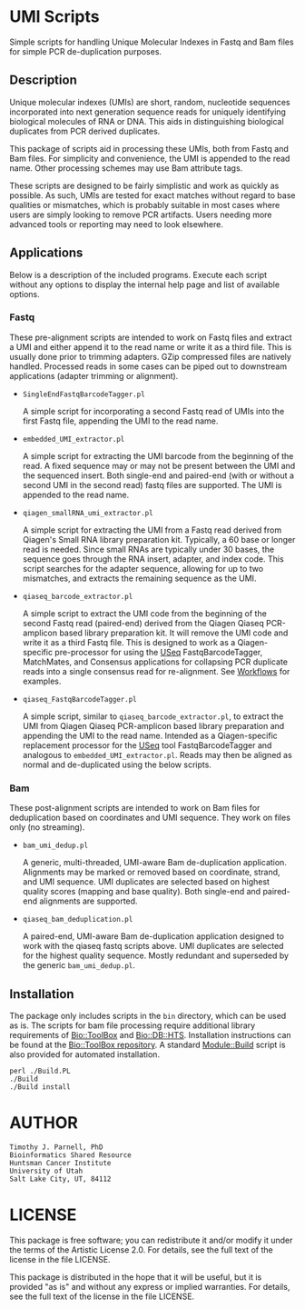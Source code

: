 # UMI Scripts

Simple scripts for handling Unique Molecular Indexes in Fastq and Bam files for 
simple PCR de-duplication purposes.

## Description

Unique molecular indexes (UMIs) are short, random, nucleotide sequences incorporated 
into next generation sequence reads for uniquely identifying biological molecules of 
RNA or DNA. This aids in distinguishing biological duplicates from PCR derived duplicates.

This package of scripts aid in processing these UMIs, both from Fastq and Bam files. 
For simplicity and convenience, the UMI is appended to the read name. Other processing 
schemes may use Bam attribute tags.

These scripts are designed to be fairly simplistic and work as quickly as possible. 
As such, UMIs are tested for exact matches without regard to base qualities or mismatches, 
which is probably suitable in most cases where users are simply looking to remove PCR 
artifacts. Users needing more advanced tools or reporting may need to look elsewhere.

## Applications

Below is a description of the included programs. Execute each script without any options to 
display the internal help page and list of available options.

### Fastq

These pre-alignment scripts are intended to work on Fastq files and extract a UMI and
either append it to the read name or write it as a third file. This is usually done prior
to trimming adapters. GZip compressed files are natively handled. Processed reads in 
some cases can be piped out to downstream applications (adapter trimming or alignment).

- `SingleEndFastqBarcodeTagger.pl`

    A simple script for incorporating a second Fastq read of UMIs into the first 
    Fastq file, appending the UMI to the read name.

- `embedded_UMI_extractor.pl`

    A simple script for extracting the UMI barcode from the beginning of the read. 
    A fixed sequence may or may not be present between the UMI and the sequenced 
    insert. Both single-end and paired-end (with or without a second UMI in the 
    second read) fastq files are supported. The UMI is appended to the read name.

- `qiagen_smallRNA_umi_extractor.pl`

    A simple script for extracting the UMI from a Fastq read derived from 
    Qiagen's Small RNA library preparation kit. Typically, a 60 base or longer read 
    is needed. Since small RNAs are typically under 30 bases, the sequence goes 
    through the RNA insert, adapter, and index code. This script searches for the 
    adapter sequence, allowing for up to two mismatches, and extracts the remaining 
    sequence as the UMI.

- `qiaseq_barcode_extractor.pl`

    A simple script to extract the UMI code from the beginning of the second Fastq read 
    (paired-end) derived from the Qiagen Qiaseq PCR-amplicon based library preparation 
    kit. It will remove the UMI code and write it as a third Fastq file. This is 
    designed to work as a Qiagen-specific pre-processor for using the 
    [USeq](https://github.com/HuntsmanCancerInstitute/USeq) FastqBarcodeTagger, 
    MatchMates, and Consensus applications for collapsing PCR duplicate reads into 
    a single consensus read for re-alignment. See 
    [Workflows](https://github.com/HuntsmanCancerInstitute/Workflows) for examples.

- `qiaseq_FastqBarcodeTagger.pl`

    A simple script, similar to `qiaseq_barcode_extractor.pl`, to extract the UMI 
    from Qiagen Qiaseq PCR-amplicon based library preparation and appending the 
    UMI to the read name. Intended as a Qiagen-specific replacement processor for the 
    [USeq](https://github.com/HuntsmanCancerInstitute/USeq) tool FastqBarcodeTagger 
    and analogous to `embedded_UMI_extractor.pl`. Reads may then be aligned as normal 
    and de-duplicated using the below scripts.

### Bam

These post-alignment scripts are intended to work on Bam files for deduplication based 
on coordinates and UMI sequence. They work on files only (no streaming). 

- `bam_umi_dedup.pl`

    A generic, multi-threaded, UMI-aware Bam de-duplication application. Alignments 
    may be marked or removed based on coordinate, strand, and UMI sequence. UMI 
    duplicates are selected based on highest quality scores (mapping and base quality). 
    Both single-end and paired-end alignments are supported.

- `qiaseq_bam_deduplication.pl`

    A paired-end, UMI-aware Bam de-duplication application designed to work with the 
    qiaseq fastq scripts above. UMI duplicates are selected for the highest quality 
    sequence. Mostly redundant and superseded by the generic `bam_umi_dedup.pl`.

## Installation

The package only includes scripts in the `bin` directory, which can be used as is. 
The scripts for bam file processing require additional library requirements of 
[Bio::ToolBox](https://metacpan.org/pod/Bio::ToolBox) and 
[Bio::DB::HTS](https://metacpan.org/pod/Bio::DB::HTS). Installation instructions 
can be found at the [Bio::ToolBox repository](https://github.com/tjparnell/biotoolbox).
A standard [Module::Build](https://metacpan.org/pod/Module::Build) script is also 
provided for automated installation.

    perl ./Build.PL
    ./Build
    ./Build install

# AUTHOR

    Timothy J. Parnell, PhD
    Bioinformatics Shared Resource
    Huntsman Cancer Institute
    University of Utah
    Salt Lake City, UT, 84112

# LICENSE

This package is free software; you can redistribute it and/or modify
it under the terms of the Artistic License 2.0. For details, see the
full text of the license in the file LICENSE.

This package is distributed in the hope that it will be useful, but it
is provided "as is" and without any express or implied warranties. For
details, see the full text of the license in the file LICENSE.
